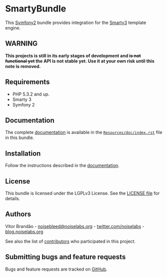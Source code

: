 SmartyBundle
============

This [Symfony2](http://symfony.com/) bundle provides integration for the [Smarty3](http://www.smarty.net/) template engine.

WARNING
-------

**This projects is still in its early stages of development and <del>is not functional yet</del> the API is not stable yet. Use it at your own risk until this note is removed.**

Requirements
------------

* PHP 5.3.2 and up.
* Smarty 3
* Symfony 2

Documentation
-------------

The complete [documentation](https://github.com/noiselabs/SmartyBundle/blob/master/Resources/doc/index.rst) is available in the [`Resources/doc/index.rst`](https://github.com/noiselabs/SmartyBundle/blob/master/Resources/doc/index.rst) file in this bundle.


Installation
------------

Follow the instructions described in the [documentation](https://github.com/noiselabs/SmartyBundle/blob/master/Resources/doc/index.rst).

License
-------

This bundle is licensed under the LGPLv3 License. See the [LICENSE file](https://github.com/noiselabs/SmartyBundle/blob/master/Resources/meta/LICENSE) for details.

Authors
-------

Vítor Brandão - <noisebleed@noiselabs.org> - [twitter.com/noiselabs](http://twitter.com/noiselabs) - [blog.noiselabs.org](http://blog.noiselabs.org)

See also the list of [contributors](https://github.com/noiselabs/SmartyBundle/contributors) who participated in this project.

Submitting bugs and feature requests
------------------------------------

Bugs and feature requests are tracked on [GitHub](https://github.com/noiselabs/SmartyBundle/issues).